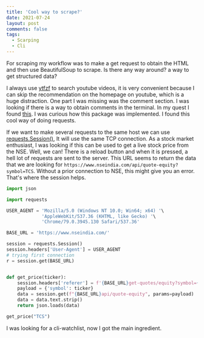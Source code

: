 ```yaml
---
title: 'Cool way to scrape?'
date: 2021-07-24
layout: post
comments: false
tags:
  - Scarping
  - Cli
---
```

For scraping my workflow was to make a get request to obtain the HTML and then
use BeautifulSoup to scrape. Is there any way around? a way to get structured data?

I always use [ytfzf](https://github.com/pystardust/ytfzf) to search youtube videos, it is very convenient because
I can skip the recommendation on the homepage on youtube, which is a huge
distraction. One part I was missing was the comment section. I was looking if
there is a way to obtain comments in the terminal. In my quest I found [this](https://github.com/egbertbouman/youtube-comment-downloader).
I was curious how this package was implemented. I found this cool way of doing
requests.

If we want to make several requests to the same host we can use [requests.Session()](https://docs.python-requests.org/en/master/user/advanced/#session-objects),
It will use the same TCP connection. As a stock market enthusiast, I was looking
if this can be used to get a live stock price from the NSE. Well, we can! There
is a reload button and when it is pressed, a hell lot of requests are sent to the
server. This URL seems to return the data that we are looking for
`https://www.nseindia.com/api/quote-equity?symbol=TCS`. Without a prior connection
to NSE, this might give you an error. That's where the session helps.

```python
import json

import requests

USER_AGENT = 'Mozilla/5.0 (Windows NT 10.0; Win64; x64) '\
             'AppleWebKit/537.36 (KHTML, like Gecko) '\
             'Chrome/79.0.3945.130 Safari/537.36'

BASE_URL = 'https://www.nseindia.com/'

session = requests.Session()
session.headers['User-Agent'] = USER_AGENT
# trying first connection
r = session.get(BASE_URL)


def get_price(ticker):
    session.headers['referer'] = f'{BASE_URL}get-quotes/equity?symbol={ticker}'
    payload = {'symbol': ticker}
    data = session.get(f"{BASE_URL}api/quote-equity", params=payload)
    data = data.text.strip()
    return json.loads(data)

get_price("TCS")
```

I was looking for a cli-watchlist, now I got the main ingredient.
